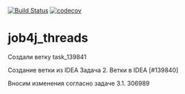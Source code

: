 [![Build Status](https://www.travis-ci.com/AlexeyEsipov/job4j_threads.svg?branch=master)](https://www.travis-ci.com/AlexeyEsipov/job4j_threads)
[![codecov](https://codecov.io/gh/AlexeyEsipov/job4j_threads/branch/master/graph/badge.svg?token=1GTNT8074I)](https://codecov.io/gh/AlexeyEsipov/job4j_threads)
# job4j_threads

Создали ветку task_139841

Создание ветки из IDEA Задача 2. Ветки в IDEA [#139840]

Вносим изменения согласно задаче 3.1. 306989